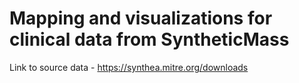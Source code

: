 # Mapping and visualizations for clinical data from SyntheticMass
Link to source data - https://synthea.mitre.org/downloads
